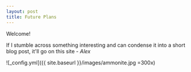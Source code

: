 ```yaml
---
layout: post
title: Future Plans
---
```


Welcome! 

If I stumble across something interesting and can condense it into a short blog post, it'll go on this site - _Alex_

![_config.yml]({{ site.baseurl }}/images/ammonite.jpg =300x)